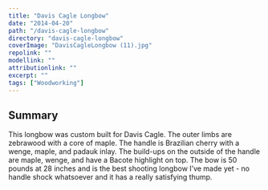 ```yaml
---
title: "Davis Cagle Longbow"
date: "2014-04-20"
path: "/davis-cagle-longbow"
directory: "davis-cagle-longbow"
coverImage: "DavisCagleLongbow (11).jpg"
repolink: ""
modellink: ""
attributionlink: ""
excerpt: ""
tags: ["Woodworking"]
---
```


## Summary

This longbow was custom built for Davis Cagle. The outer limbs are zebrawood with a core of maple. The handle is Brazilian cherry with a wenge, maple, and padauk inlay. The build-ups on the outside of the handle are maple, wenge, and have a Bacote highlight on top. The bow is 50 pounds at 28 inches and is the best shooting longbow I’ve made yet - no handle shock whatsoever and it has a really satisfying thump.